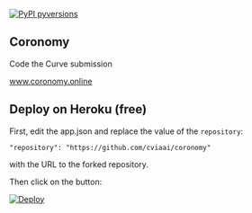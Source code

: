 [![PyPI pyversions](https://img.shields.io/pypi/pyversions/ansicolortags.svg)](https://pypi.python.org/pypi/ansicolortags/)

## Coronomy
Code the Curve submission

www.coronomy.online

## Deploy on Heroku (free)
First, edit the app.json and replace the value of the `repository`:
```
"repository": "https://github.com/cviaai/coronomy"
```
with the URL to the forked repository.

Then click on the button:

[![Deploy](https://www.herokucdn.com/deploy/button.svg)](https://heroku.com/deploy)
